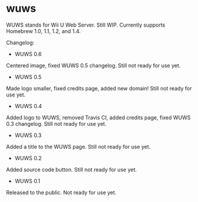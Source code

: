 # wuws
WUWS stands for Wii U Web Server. Still WIP. Currently supports Homebrew 1.0, 1.1, 1.2, and 1.4.

Changelog:

- WUWS 0.6

Centered image, fixed WUWS 0.5 changelog. Still not ready for use yet. 
- WUWS 0.5

Made logo smaller, fixed credits page, added new domain! Still not ready for use yet. 

- WUWS 0.4

Added logo to WUWS, removed Travis CI, added credits page, fixed WUWS 0.3 changelog. Still not ready for use yet. 

- WUWS 0.3

Added a title to the WUWS page. Still not ready for use yet.

- WUWS 0.2

Added source code button. Still not ready for use yet.

- WUWS 0.1

Released to the public. Not ready for use yet.


